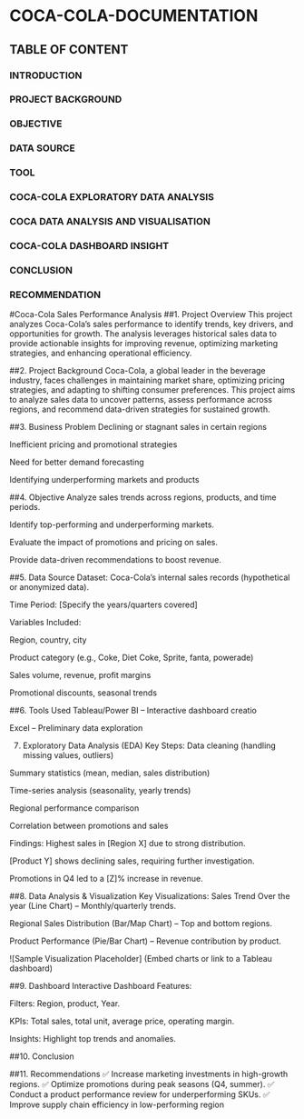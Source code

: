 # COCA-COLA-DOCUMENTATION
## TABLE OF CONTENT
### INTRODUCTION
### PROJECT BACKGROUND
### OBJECTIVE
### DATA SOURCE 
### TOOL
### COCA-COLA EXPLORATORY DATA ANALYSIS
### COCA DATA ANALYSIS AND VISUALISATION
###  COCA-COLA DASHBOARD INSIGHT
### CONCLUSION
### RECOMMENDATION


#Coca-Cola Sales Performance Analysis
##1. Project Overview
This project analyzes Coca-Cola’s sales performance to identify trends, key drivers, and opportunities for growth. The analysis leverages historical sales data to provide actionable insights for improving revenue, optimizing marketing strategies, and enhancing operational efficiency.

##2. Project Background
Coca-Cola, a global leader in the beverage industry, faces challenges in maintaining market share, optimizing pricing strategies, and adapting to shifting consumer preferences. This project aims to analyze sales data to uncover patterns, assess performance across regions, and recommend data-driven strategies for sustained growth.

##3. Business Problem
Declining or stagnant sales in certain regions

Inefficient pricing and promotional strategies

Need for better demand forecasting

Identifying underperforming markets and products

##4. Objective
Analyze sales trends across regions, products, and time periods.

Identify top-performing and underperforming markets.

Evaluate the impact of promotions and pricing on sales.

Provide data-driven recommendations to boost revenue.

##5. Data Source
Dataset: Coca-Cola’s internal sales records (hypothetical or anonymized data).

Time Period: [Specify the years/quarters covered]

Variables Included:

Region, country, city

Product category (e.g., Coke, Diet Coke, Sprite, fanta, powerade)

Sales volume, revenue, profit margins

Promotional discounts, seasonal trends

##6. Tools Used
Tableau/Power BI – Interactive dashboard creatio

Excel – Preliminary data exploration

7. Exploratory Data Analysis (EDA)
Key Steps:
Data cleaning (handling missing values, outliers)

Summary statistics (mean, median, sales distribution)

Time-series analysis (seasonality, yearly trends)

Regional performance comparison

Correlation between promotions and sales

Findings:
Highest sales in [Region X] due to strong distribution.

[Product Y] shows declining sales, requiring further investigation.

Promotions in Q4 led to a [Z]% increase in revenue.

##8. Data Analysis & Visualization
Key Visualizations:
Sales Trend Over the year (Line Chart) – Monthly/quarterly trends.

Regional Sales Distribution (Bar/Map Chart) – Top and bottom regions.

Product Performance (Pie/Bar Chart) – Revenue contribution by product.


![Sample Visualization Placeholder] (Embed charts or link to a Tableau dashboard)

##9. Dashboard
Interactive Dashboard Features:

Filters: Region, product, Year.

KPIs: Total sales, total unit, average price, operating margin.

Insights: Highlight top trends and anomalies.

##10. Conclusion


##11. Recommendations
✅ Increase marketing investments in high-growth regions.
✅ Optimize promotions during peak seasons (Q4, summer).
✅ Conduct a product performance review for underperforming SKUs.
✅ Improve supply chain efficiency in low-performing region
